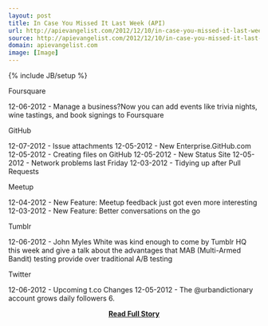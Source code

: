 ```yaml
---
layout: post
title: In Case You Missed It Last Week (API)
url: http://apievangelist.com/2012/12/10/in-case-you-missed-it-last-week…api/
source: http://apievangelist.com/2012/12/10/in-case-you-missed-it-last-week…api/
domain: apievangelist.com
image: [Image]
---
```

{% include JB/setup %}<p>Foursquare




12-06-2012 -&nbsp;Manage a business?Now you can add events like trivia nights, wine tastings, and book signings to Foursquare





GitHub




12-07-2012 -&nbsp;Issue attachments
12-05-2012 -&nbsp;New Enterprise.GitHub.com
12-05-2012 -&nbsp;Creating files on GitHub
12-05-2012 -&nbsp;New Status Site
12-05-2012 -&nbsp;Network problems last Friday
12-03-2012 -&nbsp;Tidying up after Pull Requests





Meetup




12-04-2012 -&nbsp;New Feature: Meetup feedback just got even more interesting
12-03-2012 -&nbsp;New Feature: Better conversations on the go





Tumblr




12-06-2012 -&nbsp;John Myles White was kind enough to come by Tumblr HQ this week and give a talk about the advantages that MAB (Multi-Armed Bandit) testing provide over traditional A/B testing





Twitter




12-06-2012 -&nbsp;Upcoming t.co Changes
12-05-2012 -&nbsp;The @urbandictionary account grows daily followers 6.</p>
<center><p><a href="http://apievangelist.com/2012/12/10/in-case-you-missed-it-last-week…api/" style='padding:25px; font-sze:18px; font-weight: bold;'>Read Full Story</a></p></center>
